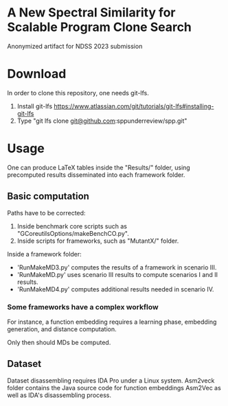 # A New Spectral Similarity for Scalable Program Clone Search
Anonymized artifact for NDSS 2023 submission

# Download
In order to clone this repository, one needs git-lfs.
1. Install git-lfs https://www.atlassian.com/git/tutorials/git-lfs#installing-git-lfs
2. Type "git lfs clone git@github.com:sppunderreview/spp.git"

# Usage
One can produce LaTeX tables inside the "Results/" folder, using precomputed results disseminated into each framework folder.

## Basic computation
Paths have to be corrected:
1. Inside benchmark core scripts such as "GCoreutilsOptions/makeBenchCO.py".
2. Inside scripts for frameworks, such as "MutantX/" folder.

Inside a framework folder:
* 'RunMakeMD3.py' computes the results of a framework in scenario III.
* 'RunMakeMD.py' uses scenario III results to compute scenarios I and II results.
* 'RunMakeMD4.py' computes additional results needed in scenario IV.

### Some frameworks have a complex workflow
For instance, a function embedding requires a learning phase, embedding generation, and distance computation.

Only then should MDs be computed.

## Dataset
Dataset disassembling requires IDA Pro under a Linux system.
Asm2veck folder contains the Java source code for function embeddings Asm2Vec as well as IDA's disassembling process.